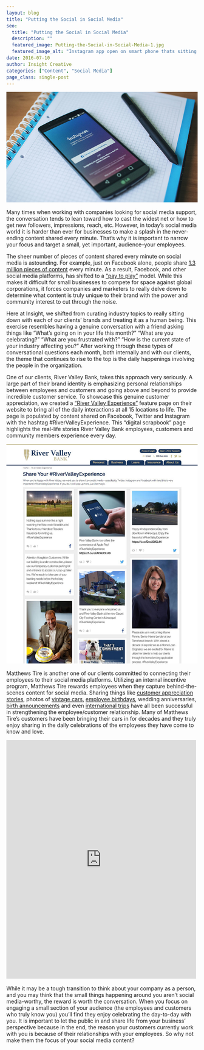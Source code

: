 ```yaml
---
layout: blog
title: "Putting the Social in Social Media"
seo:
  title: "Putting the Social in Social Media"
  description: ""
  featured_image: Putting-the-Social-in-Social-Media-1.jpg
  featured_image_alt: "Instagram app open on smart phone thats sitting on an open notebook"
date: 2016-07-10
author: Insight Creative
categories: ["Content", "Social Media"]
page_class: single-post
---
```


![Instagram app open on smart phone thats sitting on an open notebook](Putting-the-Social-in-Social-Media-1.jpg)

Many times when working with companies looking for social media support, the conversation tends to lean toward how to cast the widest net or how to get new followers, impressions, reach, etc. However, in today’s social media world it is harder than ever for businesses to make a splash in the never-ending content shared every minute. That’s why it is important to narrow your focus and target a small, yet important, audience–your employees.

The sheer number of pieces of content shared every minute on social media is astounding. For example, just on Facebook alone, people share <a href="https://socialpilot.co/blog/125-amazing-social-media-statistics-know-2016" target="_blank">1.3 million pieces of content</a> every minute. As a result, Facebook, and other social media platforms, has shifted to a <a href="http://insightcreative.com/blog/do-you-have-to-pay-to-play-on-facebook.html" target="_blank">“pay to play”</a> model. While this makes it difficult for small businesses to compete for space against global corporations, it forces companies and marketers to really delve down to determine what content is truly unique to their brand with the power and community interest to cut through the noise.

Here at Insight, we shifted from curating industry topics to really sitting down with each of our clients’ brands and treating it as a human being. This exercise resembles having a genuine conversation with a friend asking things like “What’s going on in your life this month?” “What are you celebrating?” “What are you frustrated with?” “How is the current state of your industry affecting you?” After working through these types of conversational questions each month, both internally and with our clients, the theme that continues to rise to the top is the daily happenings involving the people in the organization.

One of our clients, River Valley Bank, takes this approach very seriously. A large part of their brand identity is emphasizing personal relationships between employees and customers and going above and beyond to provide incredible customer service. To showcase this genuine customer appreciation, we created a <a href="https://www.rivervalleybank.com/river-valley-experience.html" target="_blank">“River Valley Experience”</a> feature page on their website to bring all of the daily interactions at all 15 locations to life. The page is populated by content shared on Facebook, Twitter and Instagram with the hashtag #RiverValleyExperience.
This “digital scrapbook” page highlights the real-life stories River Valley Bank employees, customers and community members experience every day.

![River Valley Bank Experience](Putting-the-Social-in-Social-Media-2.jpg)

Matthews Tire is another one of our clients committed to connecting their employees to their social media platforms. Utilizing an internal incentive program, Matthews Tire rewards employees when they capture behind-the-scenes content for social media. Sharing things like <a href="https://www.facebook.com/matthewstire/photos/a.303771737248.147307.164950832248/10153460959947249/?type=3&theater" target="_blank">customer appreciation stories</a>, photos of <a href="https://www.facebook.com/matthewstire/photos/a.10150732005447249.433441.164950832248/10154317334237249/?type=3&theater" target="_blank">vintage cars</a>, <a href="https://www.facebook.com/matthewstire/photos/a.303771737248.147307.164950832248/10154297598472249/?type=3&theater" target="_blank">employee birthdays</a>, wedding anniversaries, <a href="https://www.facebook.com/matthewstire/photos/a.303771737248.147307.164950832248/10154036477972249/?type=3&theater" target="_blank">birth announcements</a> and even <a href="https://www.facebook.com/matthewstire/posts/10154125118052249" target="_blank">international trips</a> have all been successful in strengthening the employee/customer relationship. Many of Matthews Tire’s customers have been bringing their cars in for decades and they truly enjoy sharing in the daily celebrations of the employees they have come to know and love.

<div class="aspect-ratio">
    <iframe src="https://www.facebook.com/plugins/post.php?href=https%3A%2F%2Fwww.facebook.com%2Fmatthewstire%2Fposts%2F10154297598472249%3A0&width=500" width="500" height="626" style="border:none;overflow:hidden" scrolling="no" frameborder="0" allowTransparency="true"></iframe>
</div>

While it may be a tough transition to think about your company as a person, and you may think that the small things happening around you aren’t social media-worthy, the reward is worth the conversation. When you focus on engaging a small section of your audience (the employees and customers who truly know you) you’ll find they enjoy celebrating the day-to-day with you. It is important to let the public in and share life from your business’ perspective because in the end, the reason your customers currently work with you is because of their relationships with your employees. So why not make them the focus of your social media content?
